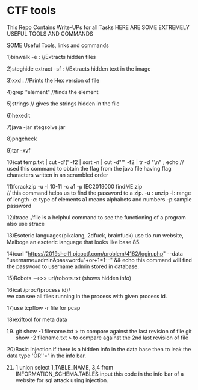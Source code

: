 # CTF tools
This Repo Contains Write-UPs for all Tasks 
HERE ARE SOME EXTREMELY USEFUL TOOLS AND COMMANDS


SOME Useful Tools, links and commands


1)binwalk -e <filenam> : //Extracts hidden files

2)steghide extract -sf <filename> : //Extracts hidden text in the image

3)xxd <file name> : //Prints the Hex version of file

4)grep "element" //finds the element

5)strings <filename> // gives the strings hidden in the file

6)hexedit <filename>

7)java -jar stegsolve.jar

8)pngcheck <filename>

9)tar -xvf <filename>

10)cat temp.txt | cut -d'(' -f2 | sort -n | cut -d"'" -f2 | tr -d "\n" ; echo      // used this command to obtain the flag from the java file having flag characters written in an scrambled order 

11)fcrackzip -u -l 10-11 -c a1 -p IEC2019000 findME.zip     
// this command helps us to find the password to a zip. -u : unzip -l: range of length -c: type of elements a1 means alphabets and numbers -p:sample password 

12)ltrace ./file     is a helphul command to see the functioning of a program
also use strace

13)Esoteric languages(pikalang, 2dfuck, brainfuck) use tio.run website, Malboge an esoteric language that looks like base 85.

14)curl "https://2019shell1.picoctf.com/problem/4162/login.php" --data "username=admin&password='+or+1=1--" && echo 
   this command will find the password to username admin stored in database.

15)Robots -->>> url/robots.txt (shows hidden info)

16)cat /proc/(process id)/             
    we can see all files running in the process with given process id.

17)use tcpflow -r file  for pcap

18)exiftool for meta data

19) git show -1 filename.txt > to compare against the last revision of file
    git show -2 filename.txt > to compare against the 2nd last revision of file

20)Basic Injection  if there is a hidden info in the data base then to leak the data type 'OR''=' in the info bar.

21) 1 union select 1,TABLE_NAME, 3,4 from INFORMATION_SCHEMA.TABLES     input this code in the info bar of a website for sql attack using injection.
